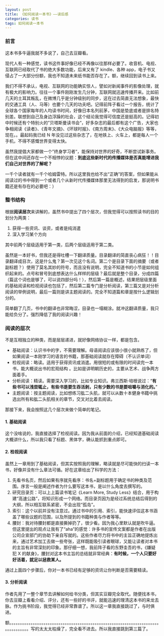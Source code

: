 ```yaml
---
layout: post
title: 《如何阅读一本书》——读后感
categories: 读书
tags: 如何阅读一本书
---
```


### 前言

这本书多牛逼我就不多说了，自己去豆瓣看。

现代人有一种感觉，读书这件事好像已经不再像以往那样必要了。收音机、电视、互联网已经取代了书的绝大多数功能，后来又有了 kindle、各种 app，电子书又侵占了一大部分份额，我也不知道未来纸书能否存在了。额，继续回到读书上来。

我们不得不承认，电视、互联网的功能确实惊人，譬如对新闻事件的影像处理，就有极大的影响力。往往一个事件刚刚发生几分钟，互联网就迅速传播开来。比如前几天的土耳其叛乱，在微博几乎是分钟级别的同步，这在过去简直无法想象，最快的交通工具（人、马等）也要个几天的功夫吧。记得前阵子看过一个报告，统计了全球各个国家每年的人均读书时间，好像日本名列前茅，中国是垫底或者是排名特别差。联想到自己及身边浮躁的社会，这个结论我觉得可信度还是挺高的。记得初中时候还有个特别火的”贝塔斯曼读书会“，好多杂志的最后都有这个广告，大家也争相阅读《读者》、《青年文摘》、《环球时报》、《南方周末》、《大众电脑报》等等，现在。。最起码我已经 N 年没见过这些杂志了，在地铁上、火车上，都是每人一个手机，不得不感慨世界变得太快。

虽然我提倡大家都做一个”终身学习者“，能保持对世界的好奇，不断尝试新事务。但在这中间还存在一个不相悖的议题：**到底这些新时代的传播媒体是否真能增进我们自己对世界的了解呢？**

一千个读者就有一千个哈姆雷特。所以这里我也给不出“正确”的答案，但如果能从阅读过的书中得到一个或者几个从新时代传播媒体那里无法得到的启发，那说明书籍还是有存在的必要吧：）

### 整书结构

根据**阅读层次**来讲解的，虽然书中提出了四个层次，但我觉得可以按照读书的目的划分为两类：

1. 获得一些资讯、谈资，或者是纯消遣
2. 深入学习某个方向

其中前两个层级适用于第一类，后两个层级适用于第二类。

虽然是一本好书，但我还是得吐槽一下翻译质量。目录翻译的简直丧心病狂！！目录翻译成目次，这是什么鬼？第一次见这个名词。第二个是目录下面的摘要（或者副标题？）使用了莫名其妙的符号，而且没有说明，完全不知道书的小节是如何组织起来的。点号和冒号到底想表达什么样样的层级？最后就是整个目录，分成四篇（篇这个词也是够了，可以说四部分吗！），然后第一篇是概述，结果把层级里面的基础阅读和检视阅读也包括了，然后第二篇专门是分析阅读，第三篇又是对分析阅读的举例说明，最后一篇则是讲主题阅读的。完全不知道篇和章是按什么逻辑划分的。

简单翻了几页，书中的翻译也非常晦涩，目录也一塌糊涂。就冲这翻译质量，我只能给负分了。强烈降低了我的阅读兴趣！

### 阅读的层次

不是互相独立的种类，而是层层递进，就好像网络协议一样，都是包含。

* 基础阅读：认识书中的字，不需要理解。母语阅读应该很小很小就熟练了，但如果阅读一本刚学习的语言的书籍，那基础阅读就存在障碍（不认识单词）
* 检视阅读：略读。适用于获得资讯或消遣。用很短的或有限的时间读完一本书，能大概说出书的宏观结构 。比如是讲明朝历史的，主要从艺术、战争两方面着手。
* 分析阅读：精读。需要深入学习的，比如专业知识。弗兰西斯·培根说过：“**有些书可以浅尝辄止，有些书是要生吞活剥，只有少数的书是要咀嚼与消化的。**”
* 主题阅读：按主题阅读，比如想练习肱二头肌，就可以从数十本健身书籍中挑选出所有和肱二头肌相关的章节，交叉对比着去阅读。

那接下来，我会按照这几个层次来做个简单的笔记。

#### 1. 基础阅读

这个没啥说的，我直接选择了检视阅读。因为我从前面的介绍，已经知道基础阅读大概讲什么，所以我只看了标题、黑体字，确认能抓到重点即可。

#### 2. 检视阅读

虽然上一章用到了基础阅读，但其实按照我的理解，略读就是尽可能快的扫读一本书，好像并没有什么章法可循。好在这章给出了科学的方法：

1. 先看书名页，然后如果有序就先看序：书名+副标题用于确定书的种类及范围。序言一般是阐述作者为什么要写这本书，是以什么角度去撰写的。
2. 研究目录页：可以上上篇读书笔记《Learn More, Study Less》结合，用于构建“高速公路”，将知识形成一个网络。而目录页因为是经过系统总结后得到的大纲，所以相互联系紧密，不会出现“孤岛”。
3. 索引：这个以前并没有注意过。通过书中的引用、索引，能快速评估这本书涵盖了哪些议题的范围，以及所提到的书籍种类与作者等等。
4. 腰封：我对待腰封都是直接撕掉扔了，很少看。因为我心里默认就是吹牛逼。但这里提出的观点让我有了“aha”的感觉：许多书的宣传文案都是作者在出版公司企宣部门的协助下亲自写就的。这些作者尽力将书中的主旨正确地提炼出来，通过艺术加工去做一些夸张，这样既能吸引读者眼球，又能让读者对本书的主旨有非常深刻的印象。那仔细一想，我前阵子看的东野圭吾的书，《嫌疑犯 X 的献身》，腰封对这本书主旨的总结就非常经典：**有时候，一个人只要好好活着，就足以拯救某人。**

通过上面四个步骤后，你对一本书已经有足够的资讯让你判断是否需要精读。

#### 3. 分析阅读

作者先用了一整个章节去讲解如何给书分类，但其实豆瓣完全取代。随便找本书，你去豆瓣上看看介绍、评分，还有一些好的书评，就能迅速的理清这本书的来龙去脉。作为挑书阶段，我觉得已经非常靠谱了。所以这一章我直接跳过了，与时俱进。

额。。。。。。。。。。。。。。。。。。。。。。。。。。。。。。。。。。。。。。。。。。。。。。。。。。。。。。。。。。。。。。。。。。。。。。。。。。。。。。。。。写的太太太枯燥了，完全看不进去。所以我直接跳到第三篇了。